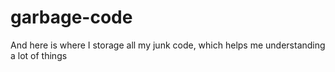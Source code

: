 garbage-code
============

And here is where I storage all my junk code, which helps me understanding a lot of things
